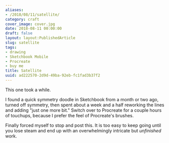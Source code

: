```yaml
---
aliases:
- /2018/08/11/satellite/
category: craft
cover_image: cover.jpg
date: 2018-08-11 00:00:00
draft: false
layout: layout:PublishedArticle
slug: satellite
tags:
- drawing
- Sketchbook Mobile
- Procreate
- buy me
title: Satellite
uuid: ad222570-2d9d-49ba-92eb-fc1fad3b37f2
---
```


This one took a while.
<!--more-->

I found a quick symmetry doodle in Sketchbook from a month or two ago, turned off symmetry, then spent about a
week and a half reworking the lines and adding "just one more bit." Switch over to Procreate for a couple
hours of touchups, because I prefer the feel of Procreate's brushes.

Finally forced myself to stop and post this. It is too easy to keep going until you lose steam and end up with
an overwhelmingly intricate but *unfinished* work.